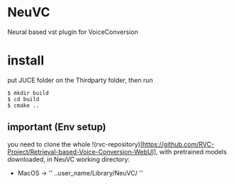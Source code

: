 # NeuVC
Neural based vst plugin for VoiceConversion 

# install 
put JUCE folder on the Thirdparty folder, then run
```
$ mkdir build 
$ cd build 
$ cmake .. 
```

## important (Env setup) 

you need to clone the whole !(rvc-repository)[https://github.com/RVC-Project/Retrieval-based-Voice-Conversion-WebUI], with pretrained models downloaded, in NeuVC working directory: 
- MacOS -> '' ..user_name/Library/NeuVC/ ''

